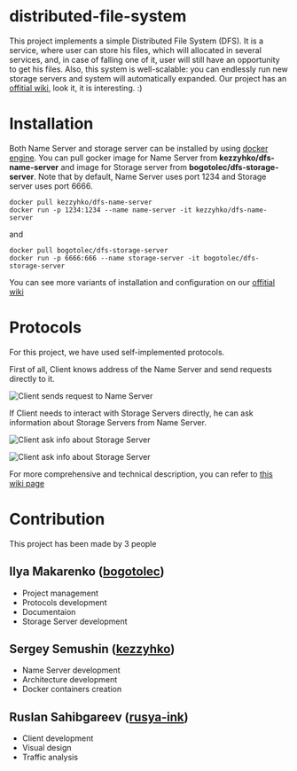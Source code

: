# distributed-file-system

This project implements a simple Distributed File System (DFS). It is a service, where user can store his files, which will allocated in several services, and, in case of falling one of it, user will still have an opportunity to get his files. Also, this system is well-scalable: you can endlessly run new storage servers and system will automatically expanded. Our project has an [offitial wiki](https://github.com/kezzyhko/distributed-file-system/wiki), look it, it is interesting. :)

# Installation

Both Name Server and storage server can be installed by using [docker engine](https://docs.docker.com/engine/install/). You can pull gocker image for Name Server from **kezzyhko/dfs-name-server** and image for Storage server from **bogotolec/dfs-storage-server**. Note that by default, Name Server uses port 1234 and Storage server uses port 6666.

```
docker pull kezzyhko/dfs-name-server
docker run -p 1234:1234 --name name-server -it kezzyhko/dfs-name-server
```

and

```
docker pull bogotolec/dfs-storage-server
docker run -p 6666:666 --name storage-server -it bogotolec/dfs-storage-server
```
You can see more variants of installation and configuration on our [offitial wiki](https://github.com/kezzyhko/distributed-file-system/wiki/Servers-installation)

# Protocols

For this project, we have used self-implemented protocols. 

First of all, Client knows address of the Name Server and send requests directly to it.

![Client sends request to Name Server](https://github.com/kezzyhko/distributed-file-system/wiki/images/NCC_1.png)

If Client needs to interact with Storage Servers directly, he can ask information about Storage Servers from Name Server.

![Client ask info about Storage Server](https://github.com/kezzyhko/distributed-file-system/wiki/images/CSC_1.png)

![Client ask info about Storage Server](https://github.com/kezzyhko/distributed-file-system/wiki/images/CSC_2.png)

For more comprehensive and technical description, you can refer to [this wiki page](https://github.com/kezzyhko/distributed-file-system/wiki/Protocols)

# Contribution

This project has been made by 3 people

## Ilya Makarenko ([bogotolec](https://github.com/bogotolec))

 - Project management
 - Protocols development
 - Documentaion
 - Storage Server development

## Sergey Semushin ([kezzyhko](https://github.com/kezzyhko))

 - Name Server development
 - Architecture development
 - Docker containers creation

## Ruslan Sahibgareev ([rusya-ink](https://github.com/rusya-ink))

 - Client development
 - Visual design
 - Traffic analysis
